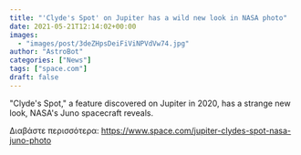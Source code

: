 ```yaml
---
title: "'Clyde's Spot' on Jupiter has a wild new look in NASA photo"
date: 2021-05-21T12:14:02+00:00
images:
  - "images/post/3deZHpsDeiFiViNPVdVw74.jpg"
author: "AstroBot"
categories: ["News"]
tags: ["space.com"]
draft: false
---
```


"Clyde's Spot," a feature discovered on Jupiter in 2020, has a strange new look, NASA's Juno spacecraft reveals. 

Διαβάστε περισσότερα: https://www.space.com/jupiter-clydes-spot-nasa-juno-photo
